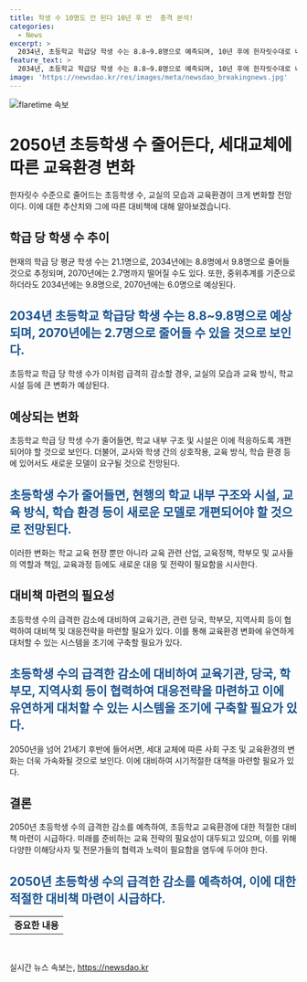 ```yaml
---
title: 학생 수 10명도 안 된다 10년 후 반  충격 분석!
categories:
  - News
excerpt: >
  2034년, 초등학교 학급당 학생 수는 8.8~9.8명으로 예측되며, 10년 후에 한자릿수대로 내려올 수 있다는 전망이 나왔다. 통계청의 추계를 바탕으로 학생 수가 현저히 감소할 것으로 전망되며, 이에 대비하기 위한 대책 마련이 시급하다는 지적이 제기되었다. 특히, 소규모 학교가 없어지는 지역에서는 지역사회가 위축될 우려가 있다.
feature_text: >
  2034년, 초등학교 학급당 학생 수는 8.8~9.8명으로 예측되며, 10년 후에 한자릿수대로 내려올 수 있다는 전망이 나왔다. 통계청의 추계를 바탕으로 학생 수가 현저히 감소할 것으로 전망되며, 이에 대비하기 위한 대책 마련이 시급하다는 지적이 제기되었다. 특히, 소규모 학교가 없어지는 지역에서는 지역사회가 위축될 우려가 있다.
image: 'https://newsdao.kr/res/images/meta/newsdao_breakingnews.jpg'
---
```


<p><img src="https://newsdao.kr/res/images/meta/newsdao_breakingnews.jpg" alt="flaretime 속보" /></p>

<h1>2050년 초등학생 수 줄어든다, 세대교체에 따른 교육환경 변화</h1>

<p data-ke-size="size16">한자릿수 수준으로 줄어드는 초등학생 수, 교실의 모습과 교육환경이 크게 변화할 전망이다. 이에 대한 추산치와 그에 따른 대비책에 대해 알아보겠습니다.</p>

<h2>학급 당 학생 수 추이</h2>

<p>현재의 학급 당 평균 학생 수는 21.1명으로, 2034년에는 8.8명에서 9.8명으로 줄어들 것으로 추정되며, 2070년에는 2.7명까지 떨어질 수도 있다. 또한, 중위추계를 기준으로 하더라도 2034년에는 9.8명으로, 2070년에는 6.0명으로 예상된다.</p>

<h2><b><span style="color: #1a5490;">2034년 초등학교 학급당 학생 수는 8.8~9.8명으로 예상되며, 2070년에는 2.7명으로 줄어들 수 있을 것으로 보인다.</span></b></h2>

<p>초등학교 학급 당 학생 수가 이처럼 급격히 감소할 경우, 교실의 모습과 교육 방식, 학교 시설 등에 큰 변화가 예상된다.</p>

<h2>예상되는 변화</h2>

<p>초등학교 학급 당 학생 수가 줄어들면, 학교 내부 구조 및 시설은 이에 적응하도록 개편되어야 할 것으로 보인다. 더불어, 교사와 학생 간의 상호작용, 교육 방식, 학습 환경 등에 있어서도 새로운 모델이 요구될 것으로 전망된다.</p>

<h2><b><span style="color: #1a5490;">초등학생 수가 줄어들면, 현행의 학교 내부 구조와 시설, 교육 방식, 학습 환경 등이 새로운 모델로 개편되어야 할 것으로 전망된다.</span></b></h2>

<p>이러한 변화는 학교 교육 현장 뿐만 아니라 교육 관련 산업, 교육정책, 학부모 및 교사들의 역할과 책임, 교육과정 등에도 새로운 대응 및 전략이 필요함을 시사한다.</p>

<h2>대비책 마련의 필요성</h2>

<p>초등학생 수의 급격한 감소에 대비하여 교육기관, 관련 당국, 학부모, 지역사회 등이 협력하여 대비책 및 대응전략을 마련할 필요가 있다. 이를 통해 교육환경 변화에 유연하게 대처할 수 있는 시스템을 조기에 구축할 필요가 있다.</p>

<h2><b><span style="color: #1a5490;">초등학생 수의 급격한 감소에 대비하여 교육기관, 당국, 학부모, 지역사회 등이 협력하여 대응전략을 마련하고 이에 유연하게 대처할 수 있는 시스템을 조기에 구축할 필요가 있다.</span></b></h2>

<p>2050년을 넘어 21세기 후반에 들어서면, 세대 교체에 따른 사회 구조 및 교육환경의 변화는 더욱 가속화될 것으로 보인다. 이에 대비하여 시기적절한 대책을 마련할 필요가 있다.</p>

<h2>결론</h2>

<p>2050년 초등학생 수의 급격한 감소를 예측하여, 초등학교 교육환경에 대한 적절한 대비책 마련이 시급하다. 미래를 준비하는 교육 전략의 필요성이 대두되고 있으며, 이를 위해 다양한 이해당사자 및 전문가들의 협력과 노력이 필요함을 염두에 두어야 한다.</p>

<h2><b><span style="color: #1a5490;">2050년 초등학생 수의 급격한 감소를 예측하여, 이에 대한 적절한 대비책 마련이 시급하다.</span></b></h2>

<table>
<tbody>
<tr>
<td style="text-align: center; height: 17px;"><b>중요한 내용</b></td>
</tr>
</tbody>
</table>

<p data-ke-size="size16">&nbsp;</p>
실시간 뉴스 속보는, <a href="https://newsdao.kr" rel="dofollow">https://newsdao.kr</a>


